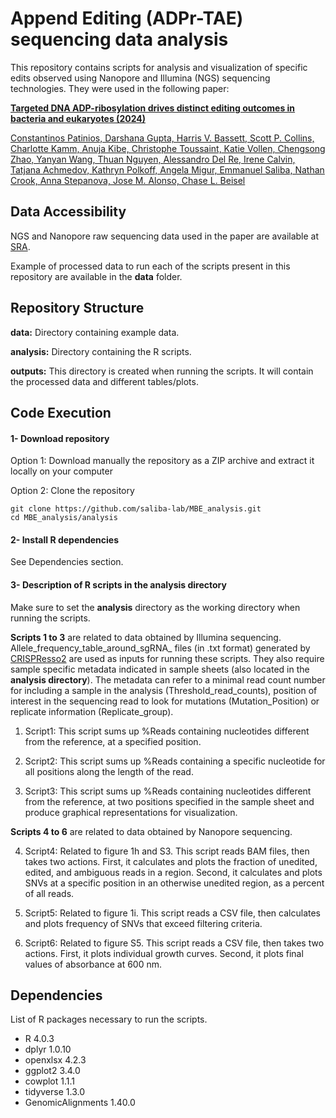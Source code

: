 # Append Editing (ADPr-TAE) sequencing data analysis
This repository contains scripts for analysis and visualization of specific edits observed using Nanopore and Illumina (NGS) sequencing technologies. They were used in the following paper:

[**Targeted DNA ADP-ribosylation drives distinct editing outcomes in bacteria and eukaryotes (2024)**](https://www.helmholtz-hiri.de/en/research/organisation/teams/team/rna-synthetic-biology/)

[Constantinos Patinios, Darshana Gupta, Harris V. Bassett, Scott P. Collins, Charlotte Kamm, Anuja Kibe, Christophe Toussaint, Katie Vollen, Chengsong Zhao, Yanyan Wang, Thuan Nguyen, Alessandro Del Re, Irene Calvin, Tatjana Achmedov, Kathryn Polkoff, Angela Migur, Emmanuel Saliba, Nathan Crook, Anna Stepanova, Jose M. Alonso, Chase L. Beisel](https://www.helmholtz-hiri.de/en/research/organisation/teams/team/rna-synthetic-biology/)

## Data Accessibility
NGS and Nanopore raw sequencing data used in the paper are available at [SRA](https://www.ncbi.nlm.nih.gov/sra).

Example of processed data to run each of the scripts present in this repository are available in the **data** folder.

## Repository Structure
**data:** Directory containing example data.

**analysis:** Directory containing the R scripts.

**outputs:** This directory is created when running the scripts. It will contain the processed data and different tables/plots.

## Code Execution
#### 1- Download repository
Option 1: Download manually the repository as a ZIP archive and extract it locally on your computer

Option 2: Clone the repository
```shell
git clone https://github.com/saliba-lab/MBE_analysis.git
cd MBE_analysis/analysis
```


#### 2- Install R dependencies 
See Dependencies section.


#### 3- Description of R scripts in the **analysis** directory
Make sure to set the **analysis** directory as the working directory when running the scripts.

**Scripts 1 to 3** are related to data obtained by Illumina sequencing. Allele_frequency_table_around_sgRNA_ files (in .txt format) generated by [CRISPResso2](https://github.com/pinellolab/CRISPResso2) are used as inputs for running these scripts.
They also require sample specific metadata indicated in sample sheets (also located in the **analysis directory**). 
The metadata can refer to a minimal read count number for including a sample in the analysis (Threshold_read_counts), position of interest in the sequencing read to look for mutations (Mutation_Position) or replicate information (Replicate_group).

1. Script1: This script sums up %Reads containing nucleotides different from the reference, at a specified position. 

2. Script2: This script sums up %Reads containing a specific nucleotide for all positions along the length of the read. 

3. Script3: This script sums up %Reads containing nucleotides different from the reference, at two positions specified in the sample sheet and produce graphical representations for visualization.

 **Scripts 4 to 6** are related to data obtained by Nanopore sequencing.

4. Script4: Related to figure 1h and S3. This script reads BAM files, then takes two actions. First, it calculates and plots the fraction of unedited, edited, and ambiguous reads in a region. Second, it calculates and plots SNVs at a specific position in an otherwise unedited region, as a percent of all reads.

5. Script5: Related to figure 1i. This script reads a CSV file, then calculates and plots frequency of SNVs that exceed filtering criteria.

6. Script6: Related to figure S5. This script reads a CSV file, then takes two actions. First, it plots individual growth curves. Second, it plots final values of absorbance at 600 nm.

## Dependencies
List of R packages necessary to run the scripts.

- R                 4.0.3
- dplyr             1.0.10
- openxlsx          4.2.3
- ggplot2           3.4.0
- cowplot           1.1.1
- tidyverse         1.3.0
- GenomicAlignments 1.40.0
